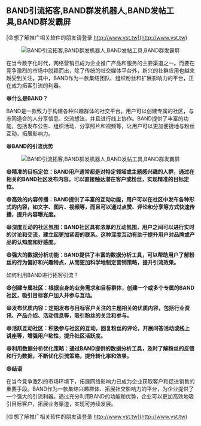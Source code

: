 ## **BAND引流拓客,BAND群发机器人,BAND发帖工具,BAND群发霸屏**

[😍想了解推广相关软件的朋友请登录 http://www.vst.tw](http://www.vst.tw)

 <center><img src="https://vst.tw/MP4/tuiguang/png/5.png" alt="BAND引流拓客,BAND群发机器人,BAND发帖工具,BAND群发霸屏"></center>

在当今数字化时代，网络营销已成为企业推广产品和服务的主要渠道之一。而要在竞争激烈的市场中脱颖而出，除了传统的社交媒体平台外，新兴的社群应用也越来越受到关注。其中，BAND作为一款集结团队、组织粉丝和扩展影响力的平台，正在成为拓客引流的利器。

**😄什么是BAND？**

BAND是一款致力于构建各种兴趣群体的社交平台。用户可以创建专属的社区，与志同道合的人分享信息、交流想法，并且进行线上协作。BAND提供了丰富的功能，包括发布公告、组织活动、分享照片和视频等，让用户可以更加便捷地与粉丝互动，拓展影响力。

**😄BAND的引流优势**

 <center><img src="https://vst.tw/MP4/tuiguang/png/1.png" alt="BAND引流拓客,BAND群发机器人,BAND发帖工具,BAND群发霸屏"></center>

**😄精准的目标定位：BAND用户通常都是对特定领域或主题感兴趣的人群，通过在相关的BAND社区发布内容，可以直接触达潜在客户或粉丝，实现精准的目标定位。**

**😄高效的内容传播：BAND提供了丰富的互动功能，用户可以在社区中发布各种形式的内容，如文字、图片、视频等，而且可以通过点赞、评论和分享等方式快速传播，提升内容曝光度。**

**😄深度互动的社区氛围：BAND社区具有浓厚的互动氛围，用户之间可以进行实时的讨论和交流，建立起更加紧密的联系。这种深度互动有助于提升用户对品牌或产品的认知度和好感度。**

**😄强大的数据分析功能：BAND提供了丰富的数据分析工具，可以帮助用户了解粉丝的行为偏好和兴趣特点，从而更加科学地制定营销策略，提升引流效果。**

如何利用BAND进行拓客引流？

**😄创建专属社区：根据自身的业务需求和目标群体，创建一个或多个专属的BAND社区，吸引目标客户加入并参与互动。**

**😄发布优质内容：定期发布与目标客户关注的主题相关的优质内容，包括行业资讯、产品介绍、活动信息等，吸引粉丝的关注和参与。**

**😄活跃互动社区：积极参与社区的互动，回复粉丝的评论，开展问答活动或线上讲座等，增强用户粘性，提升社区活跃度。**

**😄利用数据分析优化策略：通过BAND提供的数据分析工具，及时了解粉丝的反馈和行为数据，不断优化引流策略，提升转化率和效果。**

**😄结语**

在当今竞争激烈的市场环境下，拓展网络影响力已成为企业获取客户和促进销售的重要手段。BAND作为一款集结兴趣群体、拓展社交影响力的平台，为企业提供了一个强大的引流利器。通过充分利用BAND的功能和优势，企业可以更加高效地吸引目标客户，拓展业务渠道，实现可持续发展。

[😍想了解推广相关软件的朋友请登录 http://www.vst.tw](http://www.vst.tw)



